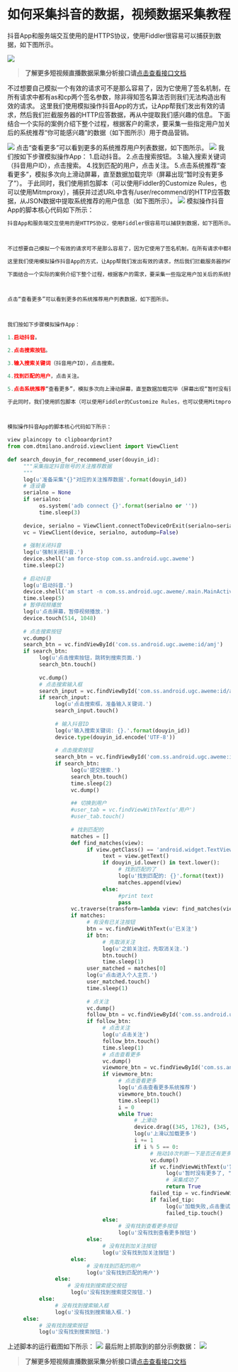 # 如何采集抖音的数据，视频数据采集教程


 
抖音App和服务端交互使用的是HTTPS协议，使用Fiddler很容易可以捕获到数据，如下图所示。

![](https://cdn.nlark.com/yuque/0/2020/png/97322/1608942577646-28a86312-d17e-4ab6-bbfa-37d4868928eb.png#align=left&display=inline&height=269&originHeight=269&originWidth=913&size=0&status=done&style=none&width=913)

>**了解更多短视频直播数据采集分析接口请**[点击查看接口文档](https://docs.qq.com/doc/DU3RKUFVFdVhQbXlR) 
 

不过想要自己模拟一个有效的请求可不是那么容易了，因为它使用了签名机制，在所有请求中都有as和cp两个签名参数，除非得知签名算法否则我们无法构造出有效的请求。
这里我们使用模拟操作抖音App的方式，让App帮我们发出有效的请求，然后我们拦截服务器的HTTP应答数据，再从中提取我们感兴趣的信息。
下面结合一个实际的案例介绍下整个过程，根据客户的需求，要采集一些指定用户加关后的系统推荐“你可能感兴趣”的数据（如下图所示）用于商品营销。


 

![](https://cdn.nlark.com/yuque/0/2020/png/97322/1608942577669-920bba02-9d3e-4082-9670-4602b9ce3cfd.png#align=left&display=inline&height=577&originHeight=577&originWidth=328&size=0&status=done&style=none&width=328)
点击“查看更多”可以看到更多的系统推荐用户列表数据，如下图所示。
![](https://cdn.nlark.com/yuque/0/2020/png/97322/1608942577910-c2005312-74c3-4bc0-8570-6c3f43d4de8a.png#align=left&display=inline&height=578&originHeight=578&originWidth=327&size=0&status=done&style=none&width=327)
我们按如下步骤模拟操作App：
1.启动抖音。
2.点击搜索按钮。
3.输入搜索关键词（抖音用户ID），点击搜索。
4.找到匹配的用户，点击关注。
5.点击系统推荐“查看更多”，模拟多次向上滑动屏幕，直至数据加载完毕（屏幕出现“暂时没有更多了”）。
于此同时，我们使用抓包脚本（可以使用Fiddler的Customize Rules，也可以使用Mitmproxy），捕获并过滤URL中含有/user/recommend/的HTTP应答数据，从JSON数据中提取系统推荐的用户信息（如下图所示）。
![](https://cdn.nlark.com/yuque/0/2020/png/97322/1608942577866-a1f40942-3e94-4dd6-b6aa-e7917cca8a4c.png#align=left&display=inline&height=523&originHeight=523&originWidth=421&size=0&status=done&style=none&width=421)
模拟操作抖音App的脚本核心代码如下所示：

 
```python
抖音App和服务端交互使用的是HTTPS协议，使用Fiddler很容易可以捕获到数据，如下图所示。



不过想要自己模拟一个有效的请求可不是那么容易了，因为它使用了签名机制，在所有请求中都有as和cp两个签名参数，除非得知签名算法否则我们无法构造出有效的请求。

这里我们使用模拟操作抖音App的方式，让App帮我们发出有效的请求，然后我们拦截服务器的HTTP应答数据，再从中提取我们感兴趣的信息。

下面结合一个实际的案例介绍下整个过程，根据客户的需求，要采集一些指定用户加关后的系统推荐“你可能感兴趣”的数据（如下图所示）用于商品营销。



点击“查看更多”可以看到更多的系统推荐用户列表数据，如下图所示。



我们按如下步骤模拟操作App：

1.启动抖音。

2.点击搜索按钮。

3.输入搜索关键词（抖音用户ID），点击搜索。

4.找到匹配的用户，点击关注。

5.点击系统推荐“查看更多”，模拟多次向上滑动屏幕，直至数据加载完毕（屏幕出现“暂时没有更多了”）。

于此同时，我们使用抓包脚本（可以使用Fiddler的Customize Rules，也可以使用Mitmproxy），捕获并过滤URL中含有/user/recommend/的HTTP应答数据，从JSON数据中提取系统推荐的用户信息（如下图所示）。



模拟操作抖音App的脚本核心代码如下所示：

view plaincopy to clipboardprint?
from com.dtmilano.android.viewclient import ViewClient  
  
def search_douyin_for_recommend_user(douyin_id):  
     """采集指定抖音账号的关注推荐数据 
     """  
     log(u'准备采集"{}"对应的关注推荐数据'.format(douyin_id))  
     # 连设备  
     serialno = None  
     if serialno:  
          os.system('adb connect {}'.format(serialno or ''))  
          time.sleep(3)  
                  
     device, serialno = ViewClient.connectToDeviceOrExit(serialno=serialno)  
     vc = ViewClient(device, serialno, autodump=False)  
       
     # 强制关闭抖音  
     log(u'强制关闭抖音.')  
     device.shell('am force-stop com.ss.android.ugc.aweme')  
     time.sleep(2)  
       
     # 启动抖音  
     log(u'启动抖音.')  
     device.shell('am start -n com.ss.android.ugc.aweme/.main.MainActivity')  
     time.sleep(5)  
     # 暂停视频播放  
     log(u'点击屏幕，暂停视频播放.')  
     device.touch(514, 1048)  
       
     # 点击搜索按钮  
     vc.dump()  
     search_btn = vc.findViewById('com.ss.android.ugc.aweme:id/amj')  
     if search_btn:  
          log(u'点击搜索按钮，跳转到搜索页面.')  
          search_btn.touch()  
       
          vc.dump()  
          # 点击搜索输入框  
          search_input = vc.findViewById('com.ss.android.ugc.aweme:id/ad_')  
          if search_input:  
               log(u'点击搜索框，准备输入关键词.')  
               search_input.touch()  
                 
               # 输入抖音ID  
               log(u'输入搜索关键词: {}.'.format(douyin_id))  
               device.type(douyin_id.encode('UTF-8'))  
                 
               # 点击搜索按钮  
               search_btn = vc.findViewById('com.ss.android.ugc.aweme:id/cp8')  
               if search_btn:  
                    log(u'提交搜索.')  
                    search_btn.touch()  
                    time.sleep(2)  
                    vc.dump()  
                      
                    ## 切换到用户  
                    #user_tab = vc.findViewWithText(u'用户')  
                    #user_tab.touch()  
                      
                    # 找到匹配的  
                    matches = []  
                    def find_matches(view):  
                         if view.getClass() == 'android.widget.TextView':  
                              text = view.getText()  
                              if douyin_id.lower() in text.lower():  
                                   # 找到匹配的了  
                                   log(u'找到匹配的: {}'.format(text))  
                                   matches.append(view)  
                              else:  
                                   #print text  
                                   pass  
                    vc.traverse(transform=lambda view: find_matches(view))  
                    if matches:  
                         # 有没有已关注按钮  
                         btn = vc.findViewWithText(u'已关注')  
                         if btn:  
                              # 先取消关注  
                              log(u'之前关注过，先取消关注.')  
                              btn.touch()  
                              time.sleep(1)  
                         user_matched = matches[0]  
                         log(u'点击进入个人主页.')  
                         user_matched.touch()  
                         time.sleep(1)  
                           
                         # 点关注  
                         vc.dump()  
                         follow_btn = vc.findViewById('com.ss.android.ugc.aweme:id/aei')  
                         if follow_btn:  
                              # 点击关注  
                              log(u'点击关注')  
                              follow_btn.touch()  
                              time.sleep(1)  
                              # 点击查看更多  
                              vc.dump()  
                              viewmore_btn = vc.findViewById('com.ss.android.ugc.aweme:id/bqn')  
                              if viewmore_btn:  
                                   # 点击查看更多  
                                   log(u'点击查看更多系统推荐')  
                                   viewmore_btn.touch()  
                                   time.sleep(1)  
                                   i = 0  
                                   while True:  
                                        # 上滑动  
                                        device.drag((345, 1762), (345, 550), duration=100)  
                                        log(u'上滑以加载更多')  
                                        i += 1  
                                        if i % 5 == 0:  
                                             # 拖动10次判断一下是否还有更多  
                                             vc.dump()  
                                             if vc.findViewWithText(u'暂时没有更多了'):  
                                                  log(u'暂时没有更多了, "{}"的关注推荐数据采集完毕.'.format(douyin_id))  
                                                  # 采集成功了  
                                                  return True  
                                             failed_tip = vc.findViewWithText(u'加载失败，点击重试')  
                                             if failed_tip:  
                                                  log(u'加载失败,点击重试.')  
                                                  failed_tip.touch()  
                              else:  
                                   # 没有找到查看更多按钮  
                                   log(u'没有找到查看更多按钮')  
                         else:  
                              # 没有找到加关注按钮  
                              log(u'没有找到加关注按钮')  
                    else:  
                         # 没有找到匹配的用户  
                         log(u'没有找到匹配的用户')  
               else:  
                   # 没有找到搜索提交按钮  
                    log(u'没有找到搜索提交按钮.')  
          else:  
               # 没有找到搜索输入框  
               log(u'没有找到搜索输入框.')  
     else:  
          # 没有找到搜索按钮  
          log(u'没有找到搜索按钮.')  

```

 
上述脚本的运行截图如下所示：
![](https://cdn.nlark.com/yuque/0/2020/png/97322/1608942577846-70bfde5d-ef6e-4b20-aa64-2d3bf2fabb51.png#align=left&display=inline&height=346&originHeight=346&originWidth=872&size=0&status=done&style=none&width=872)
最后附上抓取到的部分示例数据：
![](https://cdn.nlark.com/yuque/0/2020/png/97322/1608942577853-f121eac5-bd16-4067-8e45-e4ba589e9d7f.png#align=left&display=inline&height=789&originHeight=789&originWidth=1059&size=0&status=done&style=none&width=1059)


 >**了解更多短视频直播数据采集分析接口请**[点击查看接口文档](https://docs.qq.com/doc/DU3RKUFVFdVhQbXlR) 

